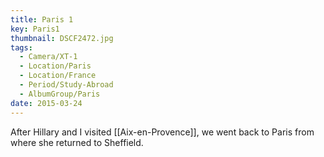 ```yaml
---
title: Paris 1
key: Paris1
thumbnail: DSCF2472.jpg
tags:
  - Camera/XT-1
  - Location/Paris
  - Location/France
  - Period/Study-Abroad
  - AlbumGroup/Paris
date: 2015-03-24
---
```

After Hillary and I visited [[Aix-en-Provence]], we went back to Paris from where she returned to Sheffield.
